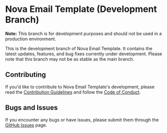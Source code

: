 # Nova Email Template (Development Branch)

**Note:** This branch is for development purposes and should not be used in a production environment.

This is the development branch of Nova Email Template. It contains the latest updates, features, and bug fixes currently under development. Please note that this branch may not be as stable as the main branch.

## Contributing

If you'd like to contribute to Nova Email Template's development, please read the [Contribution Guidelines](CONTRIBUTING.md) and follow the [Code of Conduct](CODE_OF_CONDUCT.md).

## Bugs and Issues

If you encounter any bugs or have issues, please submit them through the [GitHub Issues](https://github.com/Roqitt-Hosting/Nova/issues) page.
